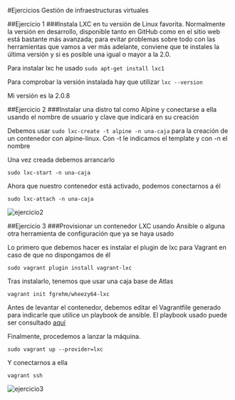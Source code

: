 #Ejercicios Gestión de infraestructuras virtuales

##Ejercicio 1
###Instala LXC en tu versión de Linux favorita. Normalmente la versión en desarrollo, disponible tanto en GitHub como en el sitio web está bastante más avanzada; para evitar problemas sobre todo con las herramientas que vamos a ver más adelante, conviene que te instales la última versión y si es posible una igual o mayor a la 2.0.

Para instalar lxc he usado `sudo apt-get install lxc1`

Para comprobar la versión instalada hay que utilizar `lxc --version`

Mi versión es la 2.0.8


##Ejercicio 2
###Instalar una distro tal como Alpine y conectarse a ella usando el nombre de usuario y clave que indicará en su creación

Debemos usar `sudo lxc-create -t alpine -n una-caja` para la creación de un contenedor con alpine-linux. Con -t le indicamos el template y con -n el nombre

Una vez creada debemos arrancarlo

`sudo lxc-start -n una-caja`

Ahora que nuestro contenedor está activado, podemos conectarnos a él

`sudo lxc-attach -n una-caja`

![ejercicio2]()

##Ejercicio 3
###Provisionar un contenedor LXC usando Ansible o alguna otra herramienta de configuración que ya se haya usado

Lo primero que debemos hacer es instalar el plugin de lxc para Vagrant en caso de que no dispongamos de él

`sudo vagrant plugin install vagrant-lxc`

Tras instalarlo, tenemos que usar una caja base de Atlas

`vagrant init fgrehm/wheezy64-lxc`

Antes de levantar el contenedor, debemos editar el Vagrantfile generado para indicarle que utilice un playbook de ansible. El playbook usado puede ser consultado [aquí](https://raw.githubusercontent.com/acasadoquijada/MyStudentBot/master/provision/ansible/playbook.yml)

Finalmente, procedemos a lanzar la máquina.

`sudo vagrant up --provider=lxc`

Y conectarnos a ella

`vagrant ssh`

![ejercicio3]()




